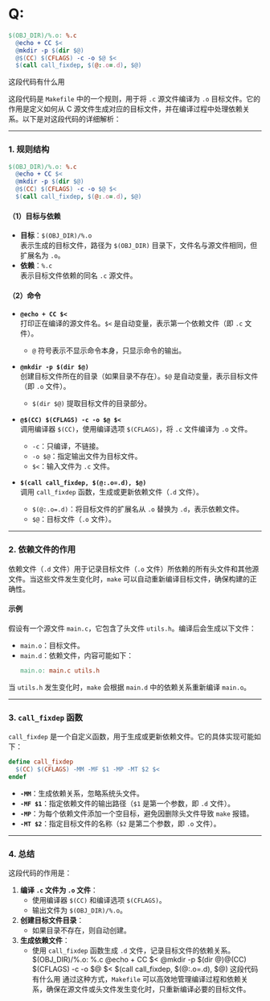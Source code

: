 # Q:
```Makefile
$(OBJ_DIR)/%.o: %.c
  @echo + CC $<
  @mkdir -p $(dir $@)
  @$(CC) $(CFLAGS) -c -o $@ $<
  $(call call_fixdep, $(@:.o=.d), $@)
```
这段代码有什么用


这段代码是 `Makefile` 中的一个规则，用于将 `.c` 源文件编译为 `.o` 目标文件。它的作用是定义如何从 C 源文件生成对应的目标文件，并在编译过程中处理依赖关系。以下是对这段代码的详细解析：

---

### 1. **规则结构**
```makefile
$(OBJ_DIR)/%.o: %.c
  @echo + CC $<
  @mkdir -p $(dir $@)
  @$(CC) $(CFLAGS) -c -o $@ $<
  $(call call_fixdep, $(@:.o=.d), $@)
```

#### （1）**目标与依赖**
- **目标**：`$(OBJ_DIR)/%.o`  
  表示生成的目标文件，路径为 `$(OBJ_DIR)` 目录下，文件名与源文件相同，但扩展名为 `.o`。
- **依赖**：`%.c`  
  表示目标文件依赖的同名 `.c` 源文件。

#### （2）**命令**
- **`@echo + CC $<`**  
  打印正在编译的源文件名。`$<` 是自动变量，表示第一个依赖文件（即 `.c` 文件）。
  - `@` 符号表示不显示命令本身，只显示命令的输出。

- **`@mkdir -p $(dir $@)`**  
  创建目标文件所在的目录（如果目录不存在）。`$@` 是自动变量，表示目标文件（即 `.o` 文件）。
  - `$(dir $@)` 提取目标文件的目录部分。

- **`@$(CC) $(CFLAGS) -c -o $@ $<`**  
  调用编译器 `$(CC)`，使用编译选项 `$(CFLAGS)`，将 `.c` 文件编译为 `.o` 文件。
  - `-c`：只编译，不链接。
  - `-o $@`：指定输出文件为目标文件。
  - `$<`：输入文件为 `.c` 文件。

- **`$(call call_fixdep, $(@:.o=.d), $@)`**  
  调用 `call_fixdep` 函数，生成或更新依赖文件（`.d` 文件）。
  - `$(@:.o=.d)`：将目标文件的扩展名从 `.o` 替换为 `.d`，表示依赖文件。
  - `$@`：目标文件（`.o` 文件）。

---

### 2. **依赖文件的作用**
依赖文件（`.d` 文件）用于记录目标文件（`.o` 文件）所依赖的所有头文件和其他源文件。当这些文件发生变化时，`make` 可以自动重新编译目标文件，确保构建的正确性。

#### 示例
假设有一个源文件 `main.c`，它包含了头文件 `utils.h`。编译后会生成以下文件：
- `main.o`：目标文件。
- `main.d`：依赖文件，内容可能如下：
  ```makefile
  main.o: main.c utils.h
  ```

当 `utils.h` 发生变化时，`make` 会根据 `main.d` 中的依赖关系重新编译 `main.o`。

---

### 3. **`call_fixdep` 函数**
`call_fixdep` 是一个自定义函数，用于生成或更新依赖文件。它的具体实现可能如下：
```makefile
define call_fixdep
  $(CC) $(CFLAGS) -MM -MF $1 -MP -MT $2 $<
endef
```
- **`-MM`**：生成依赖关系，忽略系统头文件。
- **`-MF $1`**：指定依赖文件的输出路径（`$1` 是第一个参数，即 `.d` 文件）。
- **`-MP`**：为每个依赖文件添加一个空目标，避免因删除头文件导致 `make` 报错。
- **`-MT $2`**：指定目标文件的名称（`$2` 是第二个参数，即 `.o` 文件）。

---

### 4. **总结**
这段代码的作用是：
1. **编译 `.c` 文件为 `.o` 文件**：
   - 使用编译器 `$(CC)` 和编译选项 `$(CFLAGS)`。
   - 输出文件为 `$(OBJ_DIR)/%.o`。
2. **创建目标文件目录**：
   - 如果目录不存在，则自动创建。
3. **生成依赖文件**：
   - 使用 `call_fixdep` 函数生成 `.d` 文件，记录目标文件的依赖关系。
$(OBJ_DIR)/%.o: %.c
  @echo + CC $<
  @mkdir -p $(dir $@)
  @$(CC) $(CFLAGS) -c -o $@ $<
  $(call call_fixdep, $(@:.o=.d), $@)
这段代码有什么用
通过这种方式，`Makefile` 可以高效地管理编译过程和依赖关系，确保在源文件或头文件发生变化时，只重新编译必要的目标文件。

